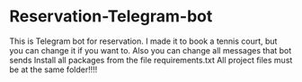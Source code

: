 # Reservation-Telegram-bot
This is Telegram bot for reservation.
I made it to book a tennis court, but you can change it if you want to.
Also you can change all messages that bot sends
Install all packages from the file requirements.txt 
All project files must be at the same folder!!!!
